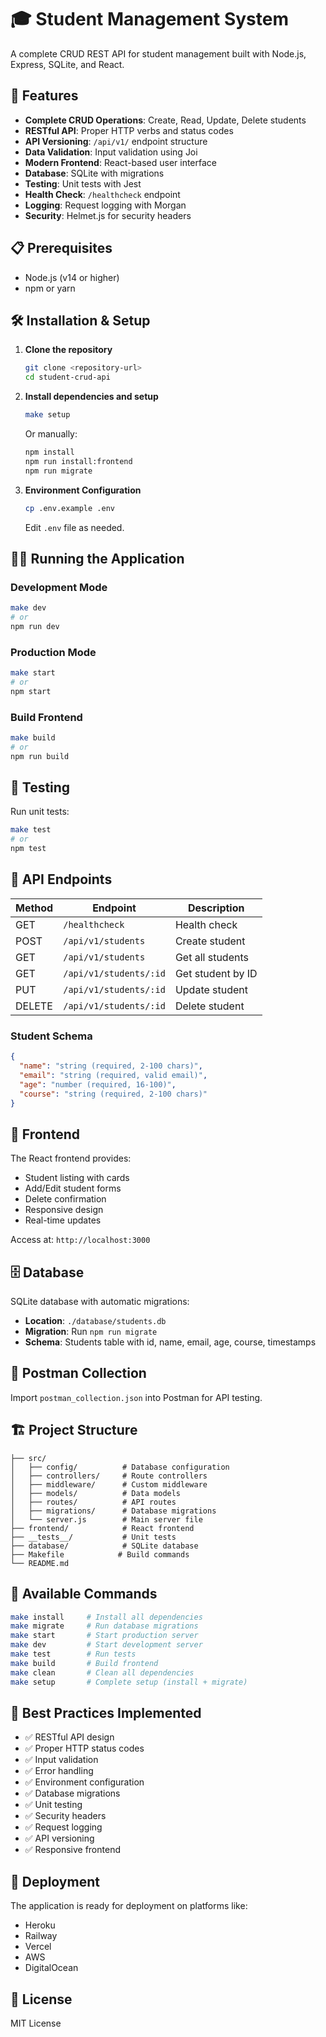 # 🎓 Student Management System

A complete CRUD REST API for student management built with Node.js, Express, SQLite, and React.

## 🚀 Features

- **Complete CRUD Operations**: Create, Read, Update, Delete students
- **RESTful API**: Proper HTTP verbs and status codes
- **API Versioning**: `/api/v1/` endpoint structure
- **Data Validation**: Input validation using Joi
- **Modern Frontend**: React-based user interface
- **Database**: SQLite with migrations
- **Testing**: Unit tests with Jest
- **Health Check**: `/healthcheck` endpoint
- **Logging**: Request logging with Morgan
- **Security**: Helmet.js for security headers

## 📋 Prerequisites

- Node.js (v14 or higher)
- npm or yarn

## 🛠️ Installation & Setup

1. **Clone the repository**
   ```bash
   git clone <repository-url>
   cd student-crud-api
   ```

2. **Install dependencies and setup**
   ```bash
   make setup
   ```
   Or manually:
   ```bash
   npm install
   npm run install:frontend
   npm run migrate
   ```

3. **Environment Configuration**
   ```bash
   cp .env.example .env
   ```
   Edit `.env` file as needed.

## 🏃‍♂️ Running the Application

### Development Mode
```bash
make dev
# or
npm run dev
```

### Production Mode
```bash
make start
# or
npm start
```

### Build Frontend
```bash
make build
# or
npm run build
```

## 🧪 Testing

Run unit tests:
```bash
make test
# or
npm test
```

## 📡 API Endpoints

| Method | Endpoint | Description |
|--------|----------|-------------|
| GET | `/healthcheck` | Health check |
| POST | `/api/v1/students` | Create student |
| GET | `/api/v1/students` | Get all students |
| GET | `/api/v1/students/:id` | Get student by ID |
| PUT | `/api/v1/students/:id` | Update student |
| DELETE | `/api/v1/students/:id` | Delete student |

### Student Schema
```json
{
  "name": "string (required, 2-100 chars)",
  "email": "string (required, valid email)",
  "age": "number (required, 16-100)",
  "course": "string (required, 2-100 chars)"
}
```

## 📱 Frontend

The React frontend provides:
- Student listing with cards
- Add/Edit student forms
- Delete confirmation
- Responsive design
- Real-time updates

Access at: `http://localhost:3000`

## 🗄️ Database

SQLite database with automatic migrations:
- **Location**: `./database/students.db`
- **Migration**: Run `npm run migrate`
- **Schema**: Students table with id, name, email, age, course, timestamps

## 📮 Postman Collection

Import `postman_collection.json` into Postman for API testing.

## 🏗️ Project Structure

```
├── src/
│   ├── config/          # Database configuration
│   ├── controllers/     # Route controllers
│   ├── middleware/      # Custom middleware
│   ├── models/          # Data models
│   ├── routes/          # API routes
│   ├── migrations/      # Database migrations
│   └── server.js        # Main server file
├── frontend/            # React frontend
├── __tests__/           # Unit tests
├── database/            # SQLite database
├── Makefile            # Build commands
└── README.md
```

## 🔧 Available Commands

```bash
make install     # Install all dependencies
make migrate     # Run database migrations
make start       # Start production server
make dev         # Start development server
make test        # Run tests
make build       # Build frontend
make clean       # Clean all dependencies
make setup       # Complete setup (install + migrate)
```

## 🌟 Best Practices Implemented

- ✅ RESTful API design
- ✅ Proper HTTP status codes
- ✅ Input validation
- ✅ Error handling
- ✅ Environment configuration
- ✅ Database migrations
- ✅ Unit testing
- ✅ Security headers
- ✅ Request logging
- ✅ API versioning
- ✅ Responsive frontend

## 🚀 Deployment

The application is ready for deployment on platforms like:
- Heroku
- Railway
- Vercel
- AWS
- DigitalOcean

## 📄 License

MIT License